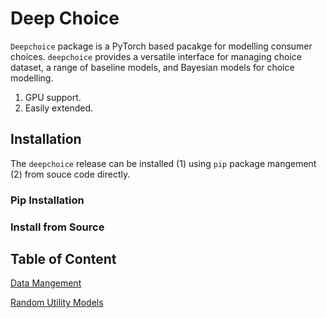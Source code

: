 # Deep Choice

`Deepchoice` package is a PyTorch based pacakge for modelling consumer choices. `deepchoice` provides a versatile interface for managing choice dataset, a range of baseline models, and Bayesian models for choice modelling.



1. GPU support.
2. Easily extended.



## Installation

The `deepchoice` release can be installed (1) using `pip` package mangement (2) from souce code directly.

### Pip Installation

### Install from Source



## Table of Content

[Data Mangement](./data.md)

[Random Utility Models](./RUM.md)

